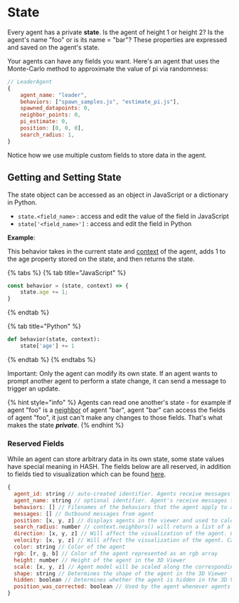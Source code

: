 # State

Every agent has a private **state**. Is the agent of height 1 or height 2? Is the agent's name "foo" or is its name = "bar"? These properties are expressed and saved on the agent's state.

Your agents can have any fields you want. Here's an agent that uses the Monte-Carlo method to approximate the value of pi via randomness:

```javascript
// LeaderAgent
{
    agent_name: "leader",
    behaviors: ["spawn_samples.js", "estimate_pi.js"],
    spawned_datapoints: 0,
    neighbor_points: 0,
    pi_estimate: 0,
    position: [0, 0, 0],
    search_radius: 1,
}
```

Notice how we use multiple custom fields to store data in the agent.

## Getting and Setting State

The state object can be accessed as an object in JavaScript or a dictionary in Python.

* `state.<field_name>` : access and edit the value of the field in JavaScript
* `state['<field_name>']` : access and edit the field in Python

**Example**:

This behavior takes in the current state and [context](context.md) of the agent, adds 1 to the age property stored on the state, and then returns the state.

{% tabs %}
{% tab title="JavaScript" %}
```javascript
const behavior = (state, context) => {
    state.age += 1;
}
```
{% endtab %}

{% tab title="Python" %}
```python
def behavior(state, context):
    state['age'] += 1
```
{% endtab %}
{% endtabs %}

Important: Only the agent can modify its own state. If an agent wants to prompt another agent to perform a state change, it can send a message to trigger an update.

{% hint style="info" %}
Agents can read one another's state - for example if agent "foo" is a [neighbor](context.md) of agent "bar", agent "bar" can access the fields of agent "foo", it just can't make any changes to those fields. That's what makes the state _**private**_.
{% endhint %}

### Reserved Fields

While an agent can store arbitrary data in its own state, some state values have special meaning in HASH. The fields below are all reserved, in addition to fields tied to visualization which can be found [here](visualization/).

```javascript
{ 
  agent_id: string // auto-created identifier. Agents receive messages to their ID.
  agent_name: string // optional identifier. Agent's receive messages to their name. 
  behaviors: [] // Filenames of the behaviors that the agent apply to advance their state every simulation step N to N+1. 
  messages: [] // Outbound messages from agent 
  position: [x, y, z] // displays agents in the viewer and used to calculate neighbors 
  search_radius: number // context.neighbors() will return a list of all the agents within the search radius
  direction: [x, y, z] // Will affect the visualization of the agent. Can be used for custom logic
  velocity: [x, y, z] // Will affect the visualization of the agent. Can be used for custom logic
  color: string // Color of the agent
  rgb: [r, g, b] // Color of the agent represented as an rgb array
  height: number // Height of the agent in the 3D Viewer
  scale: [x, y, z] // Agent model will be scaled along the corresponding axes
  shape: string // Determines the shape of the agent in the 3D Viewer
  hidden: boolean // Determines whether the agent is hidden in the 3D Viewer
  position_was_corrected: boolean // Used by the agent whenever agents reach topology bounds
}
```

